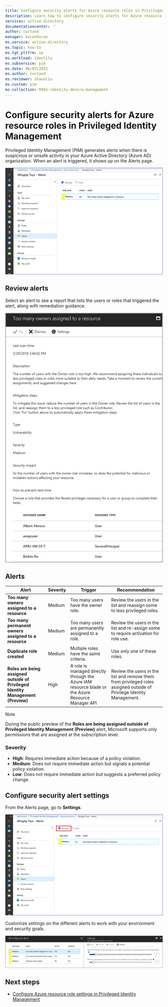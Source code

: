 ```yaml
---
title: Configure security alerts for Azure resource roles in Privileged Identity Management - Azure Active Directory | Microsoft Docs
description: Learn how to configure security alerts for Azure resource roles in Azure AD Privileged Identity Management (PIM).
services: active-directory
documentationcenter: ''
author: curtand
manager: karenhoran
ms.service: active-directory
ms.topic: how-to
ms.tgt_pltfrm: na
ms.workload: identity
ms.subservice: pim
ms.date: 06/03/2022
ms.author: curtand
ms.reviewer: shaunliu
ms.custom: pim
ms.collection: M365-identity-device-management
---
```


# Configure security alerts for Azure resource roles in Privileged Identity Management

Privileged Identity Management (PIM) generates alerts when there is suspicious or unsafe activity in your Azure Active Directory (Azure AD) organization. When an alert is triggered, it shows up on the Alerts page.

![Azure resources - Alerts page listing alert, risk level, and count](media/pim-resource-roles-configure-alerts/rbac-alerts-page.png)

## Review alerts

Select an alert to see a report that lists the users or roles that triggered the alert, along with remediation guidance.

![Alert report showing last scan time, description, mitigation steps, type, severity, security impact, and how to prevent next time](media/pim-resource-roles-configure-alerts/rbac-alert-info.png)

## Alerts

Alert | Severity | Trigger | Recommendation
--- | --- | --- | ---
**Too many owners assigned to a resource** | Medium | Too many users have the owner role. | Review the users in the list and reassign some to less privileged roles.
**Too many permanent owners assigned to a resource** | Medium | Too many users are permanently assigned to a role. | Review the users in the list and re-assign some to require activation for role use.
**Duplicate role created** | Medium | Multiple roles have the same criteria. | Use only one of these roles.
**Roles are being assigned outside of Privileged Identity Management (Preview)** | High | A role is managed directly through the Azure IAM resource blade or the Azure Resource Manager API | Review the users in the list and remove them from privileged roles assigned outside of Privilege Identity Management. 

> [!NOTE]
> During the public preview of the **Roles are being assigned outside of Privileged Identity Management (Preview)** alert, Microsoft supports only permissions that are assigned at the subscription level. 

### Severity

- **High**: Requires immediate action because of a policy violation. 
- **Medium**: Does not require immediate action but signals a potential policy violation.
- **Low**: Does not require immediate action but suggests a preferred policy change.

## Configure security alert settings

From the Alerts page, go to **Settings**.

![Alerts page with Settings highlighted](media/pim-resource-roles-configure-alerts/rbac-navigate-settings.png)

Customize settings on the different alerts to work with your environment and security goals.

![Setting page for an alert to enable and configure settings](media/pim-resource-roles-configure-alerts/rbac-alert-settings.png)

## Next steps

- [Configure Azure resource role settings in Privileged Identity Management](pim-resource-roles-configure-role-settings.md)
